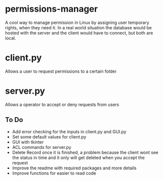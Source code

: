# permissions-manager
A cool way to manage permission in Linux by assigning user temporary rights, when they need it. In a real world situation the database would be hosted with the server and the client would have to connect, but both are local.

# client.py
Allows a user to request permissions to a certain folder

# server.py
Allows a operator to accept or deny requests from users

## To Do
* Add error checking for the inputs in client.py and GUI.py
* Set some default values for client.py
* GUI with tkinter
* ACL commands for server.py 
* Delete Record once it is finished, a problem because the client wont see the status in time and it only will get deleted when you accept the request
* Improve the readme with required packages and more details
* Improve functions for easier to read code
